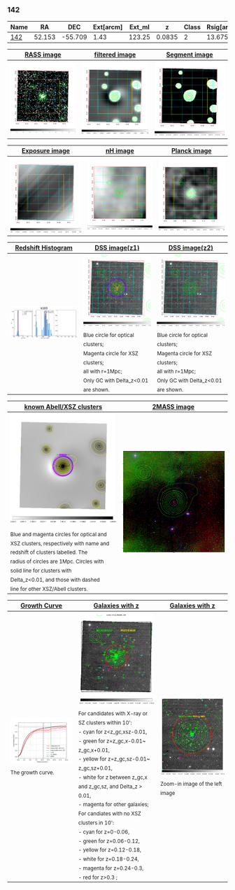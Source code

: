 <div STYLE="page-break-after: always;"></div>

### 142

|Name          |RA          |DEC      | Ext[arcm] | Ext_ml | z    | Class| Rsig[arcmin] | CRsig[c/s] | CR500[c/s] | R500[Mpc] |L500[erg/s]|F500[erg/s/cm^2]| M500[Msun]|Tx[keV]|beta|GC(XSZ,Delta_z<0.01)| GC(OPT,Delta_z<0.01)|GC|alias|
|--------------|------------|------------|---|---|-----------|--------|------|------|----|----|----|----|----|----|----|----|----|----|---|
|[142](script/142.md)     | 52.153       | -55.709       | 1.43    | 123.25   | 0.0835 | 2   | 13.675 |0.475 |0.457 |0.986 |1.582e+44 |9.151e-12 |2.954e+14 |4.288 |0.792 |Tar, |Wen, |Tar, |k103|

|[RASS image](../image/142/142_img.pdf)|[filtered image](../image/142/142_fil.pdf)|[Segment image](../image/142/142_seg.pdf)|
|-------------------|--------------------|-------------------|
| <img src="../image/142/142_img.png" width="300">  | <img src="../image/142/142_fil.png" width="300">   | <img src="../image/142/142_seg.png" width="300">  |

|[Exposure image](../image/142/142_mex.pdf)| [nH image](../image/142/142_nh.pdf)| [Planck image](../image/142/142_p.pdf)|
|-------------------|--------------------|-------------------|
|<img src="../image/142/142_mex.png" width="300">   | <img src="../image/142/142_nh.png" width="300">    | <img src="../image/142/142_p.png" width="300"> |

|[Redshift Histogram](../image/142/142_zg.pdf) | [DSS image(z1)](../image/142/142_dss_z1.pdf)      |  [DSS image(z2)](../image/142/142_dss_z2.pdf)    |
|-------------------|--------------------|-------------------|
|<img src="../image/142/142_zg.png" width="300"> |<img src="../image/142/142_dss_z1.png" width="300"> <sub><br>Blue circle for optical clusters; <br>Magenta circle for XSZ clusters; <br>all with r=1Mpc; <br>Only GC with Delta_z<0.01 are shown. </sub>| <img src="../image/142/142_dss_z2.png" width="300"><sub><br>Blue circle for optical clusters; <br>Magenta circle for XSZ clusters; <br>all with r=1Mpc; <br>Only GC with Delta_z<0.01 are shown. </sub> |

|[known Abell/XSZ clusters](../image/142/142_m.pdf) | [2MASS image](../image/142/142_2mass.pdf)      |
|-------------------|-------------------|
|<img src=../image/142/142_m.png width="300"> <sub><br>Blue and magenta circles for optical and <br>XSZ clusters, respectively with name and <br>redshift of clusters labelled. The <br>radius of circles are 1Mpc. Circles with <br>solid line for clusters with <br>Delta_z<0.01, and those with dashed <br>line for other XSZ/Abell clusters.        </sub>|<img src="../image/142/142_2mass.png" width="300">  |

|[Growth Curve](../image/142/142_gca_all.png) |[Galaxies with z](../image/142/142_opt_ned.pdf) |[Galaxies with z](../image/142/142_opt_ned_zoom.pdf) |
|-------------------|-------------------|-------------------|
| <img src="../image/142/142_gca_all.png" width="300"> <sub><br>The growth curve.</sub>| <img src=../image/142/142_opt_ned.png width="300"> <br><sub> For candidates with X-ray or SZ clusters within 10': <br> - cyan for z<z_gc,xsz-0.01, <br> - green for z=z_gc,x-0.01~ z_gc,x+0.01, <br> - yellow for z=z_gc,sz-0.01~ z_gc,sz+0.01, <br> - white for z between z_gc,x and z_gc,sz, and Delta_z > 0.01, <br> - magenta for other galaxies; <br>For candiates with no XSZ clusters in 10': <br> - cyan for z=0-0.06, <br> - green for z=0.06-0.12, <br> - yellow for z=0.12-0.18, <br> - white for z=0.18-0.24, <br> - magenta for z=0.24-0.3, <br> - red for z>0.3 ;  </sub>|<img src=../image/142/142_opt_ned_zoom.png width="300">  <br><sub> Zoom-in image of the left image</sub>|





